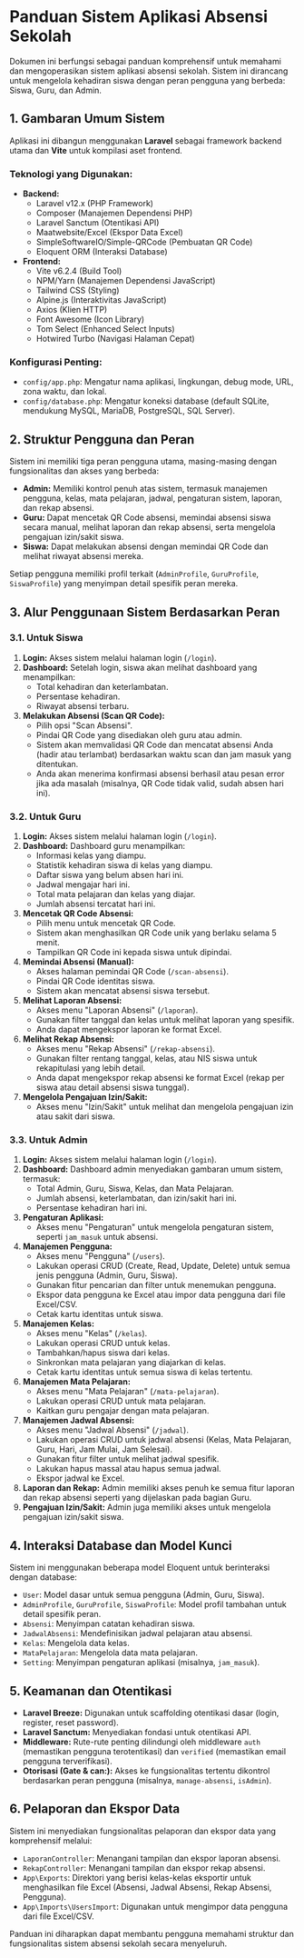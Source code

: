# Panduan Sistem Aplikasi Absensi Sekolah

Dokumen ini berfungsi sebagai panduan komprehensif untuk memahami dan mengoperasikan sistem aplikasi absensi sekolah. Sistem ini dirancang untuk mengelola kehadiran siswa dengan peran pengguna yang berbeda: Siswa, Guru, dan Admin.

## 1. Gambaran Umum Sistem

Aplikasi ini dibangun menggunakan **Laravel** sebagai framework backend utama dan **Vite** untuk kompilasi aset frontend.

### Teknologi yang Digunakan:
*   **Backend:**
    *   Laravel v12.x (PHP Framework)
    *   Composer (Manajemen Dependensi PHP)
    *   Laravel Sanctum (Otentikasi API)
    *   Maatwebsite/Excel (Ekspor Data Excel)
    *   SimpleSoftwareIO/Simple-QRCode (Pembuatan QR Code)
    *   Eloquent ORM (Interaksi Database)
*   **Frontend:**
    *   Vite v6.2.4 (Build Tool)
    *   NPM/Yarn (Manajemen Dependensi JavaScript)
    *   Tailwind CSS (Styling)
    *   Alpine.js (Interaktivitas JavaScript)
    *   Axios (Klien HTTP)
    *   Font Awesome (Icon Library)
    *   Tom Select (Enhanced Select Inputs)
    *   Hotwired Turbo (Navigasi Halaman Cepat)

### Konfigurasi Penting:
*   `config/app.php`: Mengatur nama aplikasi, lingkungan, debug mode, URL, zona waktu, dan lokal.
*   `config/database.php`: Mengatur koneksi database (default SQLite, mendukung MySQL, MariaDB, PostgreSQL, SQL Server).

## 2. Struktur Pengguna dan Peran

Sistem ini memiliki tiga peran pengguna utama, masing-masing dengan fungsionalitas dan akses yang berbeda:

*   **Admin:** Memiliki kontrol penuh atas sistem, termasuk manajemen pengguna, kelas, mata pelajaran, jadwal, pengaturan sistem, laporan, dan rekap absensi.
*   **Guru:** Dapat mencetak QR Code absensi, memindai absensi siswa secara manual, melihat laporan dan rekap absensi, serta mengelola pengajuan izin/sakit siswa.
*   **Siswa:** Dapat melakukan absensi dengan memindai QR Code dan melihat riwayat absensi mereka.

Setiap pengguna memiliki profil terkait (`AdminProfile`, `GuruProfile`, `SiswaProfile`) yang menyimpan detail spesifik peran mereka.

## 3. Alur Penggunaan Sistem Berdasarkan Peran

### 3.1. Untuk Siswa

1.  **Login:** Akses sistem melalui halaman login (`/login`).
2.  **Dashboard:** Setelah login, siswa akan melihat dashboard yang menampilkan:
    *   Total kehadiran dan keterlambatan.
    *   Persentase kehadiran.
    *   Riwayat absensi terbaru.
3.  **Melakukan Absensi (Scan QR Code):**
    *   Pilih opsi "Scan Absensi".
    *   Pindai QR Code yang disediakan oleh guru atau admin.
    *   Sistem akan memvalidasi QR Code dan mencatat absensi Anda (hadir atau terlambat) berdasarkan waktu scan dan jam masuk yang ditentukan.
    *   Anda akan menerima konfirmasi absensi berhasil atau pesan error jika ada masalah (misalnya, QR Code tidak valid, sudah absen hari ini).

### 3.2. Untuk Guru

1.  **Login:** Akses sistem melalui halaman login (`/login`).
2.  **Dashboard:** Dashboard guru menampilkan:
    *   Informasi kelas yang diampu.
    *   Statistik kehadiran siswa di kelas yang diampu.
    *   Daftar siswa yang belum absen hari ini.
    *   Jadwal mengajar hari ini.
    *   Total mata pelajaran dan kelas yang diajar.
    *   Jumlah absensi tercatat hari ini.
3.  **Mencetak QR Code Absensi:**
    *   Pilih menu untuk mencetak QR Code.
    *   Sistem akan menghasilkan QR Code unik yang berlaku selama 5 menit.
    *   Tampilkan QR Code ini kepada siswa untuk dipindai.
4.  **Memindai Absensi (Manual):**
    *   Akses halaman pemindai QR Code (`/scan-absensi`).
    *   Pindai QR Code identitas siswa.
    *   Sistem akan mencatat absensi siswa tersebut.
5.  **Melihat Laporan Absensi:**
    *   Akses menu "Laporan Absensi" (`/laporan`).
    *   Gunakan filter tanggal dan kelas untuk melihat laporan yang spesifik.
    *   Anda dapat mengekspor laporan ke format Excel.
6.  **Melihat Rekap Absensi:**
    *   Akses menu "Rekap Absensi" (`/rekap-absensi`).
    *   Gunakan filter rentang tanggal, kelas, atau NIS siswa untuk rekapitulasi yang lebih detail.
    *   Anda dapat mengekspor rekap absensi ke format Excel (rekap per siswa atau detail absensi siswa tunggal).
7.  **Mengelola Pengajuan Izin/Sakit:**
    *   Akses menu "Izin/Sakit" untuk melihat dan mengelola pengajuan izin atau sakit dari siswa.

### 3.3. Untuk Admin

1.  **Login:** Akses sistem melalui halaman login (`/login`).
2.  **Dashboard:** Dashboard admin menyediakan gambaran umum sistem, termasuk:
    *   Total Admin, Guru, Siswa, Kelas, dan Mata Pelajaran.
    *   Jumlah absensi, keterlambatan, dan izin/sakit hari ini.
    *   Persentase kehadiran hari ini.
3.  **Pengaturan Aplikasi:**
    *   Akses menu "Pengaturan" untuk mengelola pengaturan sistem, seperti `jam_masuk` untuk absensi.
4.  **Manajemen Pengguna:**
    *   Akses menu "Pengguna" (`/users`).
    *   Lakukan operasi CRUD (Create, Read, Update, Delete) untuk semua jenis pengguna (Admin, Guru, Siswa).
    *   Gunakan fitur pencarian dan filter untuk menemukan pengguna.
    *   Ekspor data pengguna ke Excel atau impor data pengguna dari file Excel/CSV.
    *   Cetak kartu identitas untuk siswa.
5.  **Manajemen Kelas:**
    *   Akses menu "Kelas" (`/kelas`).
    *   Lakukan operasi CRUD untuk kelas.
    *   Tambahkan/hapus siswa dari kelas.
    *   Sinkronkan mata pelajaran yang diajarkan di kelas.
    *   Cetak kartu identitas untuk semua siswa di kelas tertentu.
6.  **Manajemen Mata Pelajaran:**
    *   Akses menu "Mata Pelajaran" (`/mata-pelajaran`).
    *   Lakukan operasi CRUD untuk mata pelajaran.
    *   Kaitkan guru pengajar dengan mata pelajaran.
7.  **Manajemen Jadwal Absensi:**
    *   Akses menu "Jadwal Absensi" (`/jadwal`).
    *   Lakukan operasi CRUD untuk jadwal absensi (Kelas, Mata Pelajaran, Guru, Hari, Jam Mulai, Jam Selesai).
    *   Gunakan fitur filter untuk melihat jadwal spesifik.
    *   Lakukan hapus massal atau hapus semua jadwal.
    *   Ekspor jadwal ke Excel.
8.  **Laporan dan Rekap:** Admin memiliki akses penuh ke semua fitur laporan dan rekap absensi seperti yang dijelaskan pada bagian Guru.
9.  **Pengajuan Izin/Sakit:** Admin juga memiliki akses untuk mengelola pengajuan izin/sakit siswa.

## 4. Interaksi Database dan Model Kunci

Sistem ini menggunakan beberapa model Eloquent untuk berinteraksi dengan database:

*   `User`: Model dasar untuk semua pengguna (Admin, Guru, Siswa).
*   `AdminProfile`, `GuruProfile`, `SiswaProfile`: Model profil tambahan untuk detail spesifik peran.
*   `Absensi`: Menyimpan catatan kehadiran siswa.
*   `JadwalAbsensi`: Mendefinisikan jadwal pelajaran atau absensi.
*   `Kelas`: Mengelola data kelas.
*   `MataPelajaran`: Mengelola data mata pelajaran.
*   `Setting`: Menyimpan pengaturan aplikasi (misalnya, `jam_masuk`).

## 5. Keamanan dan Otentikasi

*   **Laravel Breeze:** Digunakan untuk scaffolding otentikasi dasar (login, register, reset password).
*   **Laravel Sanctum:** Menyediakan fondasi untuk otentikasi API.
*   **Middleware:** Rute-rute penting dilindungi oleh middleware `auth` (memastikan pengguna terotentikasi) dan `verified` (memastikan email pengguna terverifikasi).
*   **Otorisasi (Gate & can:):** Akses ke fungsionalitas tertentu dikontrol berdasarkan peran pengguna (misalnya, `manage-absensi`, `isAdmin`).

## 6. Pelaporan dan Ekspor Data

Sistem ini menyediakan fungsionalitas pelaporan dan ekspor data yang komprehensif melalui:

*   `LaporanController`: Menangani tampilan dan ekspor laporan absensi.
*   `RekapController`: Menangani tampilan dan ekspor rekap absensi.
*   `App\Exports`: Direktori yang berisi kelas-kelas eksportir untuk menghasilkan file Excel (Absensi, Jadwal Absensi, Rekap Absensi, Pengguna).
*   `App\Imports\UsersImport`: Digunakan untuk mengimpor data pengguna dari file Excel/CSV.

Panduan ini diharapkan dapat membantu pengguna memahami struktur dan fungsionalitas sistem absensi sekolah secara menyeluruh.
